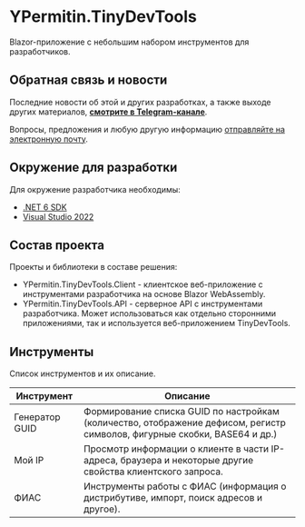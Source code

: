 # YPermitin.TinyDevTools

Blazor-приложение с небольшим набором инструментов для разработчиков.

## Обратная связь и новости

Последние новости об этой и других разработках, а также выходе других материалов, **[смотрите в Telegram-канале](https://t.me/DevQuietPlace)**.

Вопросы, предложения и любую другую информацию [отправляйте на электронную почту](mailto:i.need.ypermitin@yandex.ru).

## Окружение для разработки

Для окружение разработчика необходимы:

* [.NET 6 SDK](https://dotnet.microsoft.com/en-us/download/dotnet/6.0)
* [Visual Studio 2022](https://visualstudio.microsoft.com/ru/vs/)

## Состав проекта

Проекты и библиотеки в составе решения:

* YPermitin.TinyDevTools.Client - клиентское веб-приложение с инструментами разработчика на основе Blazor WebAssembly.
* YPermitin.TinyDevTools.API - серверное API с инструментами разработчика. Может использоваться как отдельно сторонними приложениями, так и используется веб-приложением TinyDevTools.

## Инструменты

Список инструментов и их описание.

| Инструмент | Описание |
| ---------- | -------- |
| Генератор GUID | Формирование списка GUID по настройкам (количество, отображение дефисом, регистр символов, фигурные скобки, BASE64 и др.) |
| Мой IP | Просмотр информации о клиенте в части IP-адреса, браузера и некоторые другие свойства клиентского запроса. |
| ФИАС | Инструменты работы с ФИАС (информация о дистрибутиве, импорт, поиск адресов и другое). |